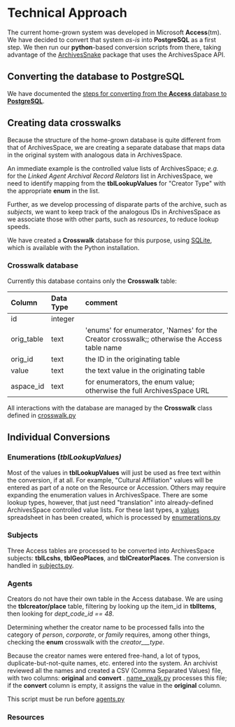 ﻿
# Technical Approach

The current home-grown system was developed in Microsoft **Access**(tm).  We have decided to convert that system _as-is_ into **PostgreSQL** as a first step.   We then run our **python**-based conversion scripts from there,  taking advantage of the [ArchivesSnake](https://github.com/archivesspace-labs/ArchivesSnake/) package that uses the ArchivesSpace API.

## Converting the database to PostgreSQL

We have documented the  [steps for converting from the **Access** database to **PostgreSQL**](db_conversion.md).


## Creating data crosswalks

Because the structure of the home-grown database is quite different from that of ArchivesSpace, we are creating a separate database that maps data in the original system with analogous data in ArchivesSpace.

An immediate example is the controlled value lists of ArchivesSpace; _e.g._ for the _Linked Agent Archival Record Relators_ list in ArchivesSpace, we need to identify mapping from the **tblLookupValues** for "Creator Type" with the appropriate **enum** in the list.

Further, as we develop processing of disparate parts of the archive, such as _subjects_, we want to keep track of the analogous IDs in ArchivesSpace as we associate those with other parts, such as _resources_, to reduce lookup speeds.

We have created a **Crosswalk** database for this purpose, using [SQLite](https://www.sqlite.org/index.html), which is available with the Python installation.

### Crosswalk database

Currently this database contains only the **Crosswalk** table:

|  Column | Data Type | comment |
| :--------- | :---------- | :---------- |
| id | integer | |
| orig_table | text | 'enums' for enumerator, 'Names' for the Creator crosswalk;; otherwise the Access table name |
| orig_id | text | the ID in the originating table |
| value | text | the text value in the originating table |
| aspace_id | text | for enumerators, the enum value; otherwise the full ArchivesSpace URL |

All interactions with the database are managed by the  **Crosswalk** class defined in [crosswalk.py](../src/archivesspace_jsonmodel_converter/crosswalker.py)

## Individual Conversions

### Enumerations (_tblLookupValues)_

Most of the values in  **tblLookupValues** will just be used as free text within the conversion, if at all.  For example, "Cultural Affiliation" values will be entered as part of a note on the Resource or Accession.  Others may require expanding the enumeration values in ArchivesSpace. There are some lookup types, however, that just need "translation" into already-defined ArchivesSpace controlled value lists.  For these last types, a [values](../values2enums.csv) spreadsheet in has been created, which is processed by [enumerations.py](../src/archivesspace_jsonmodel_converter/enumerations.py)

### Subjects

Three Access tables are processed to be converted into ArchivesSpace subjects: **tblLcshs**, **tblGeoPlaces**, and **tblCreatorPlaces**.  The conversion is handled in 
[subjects.py](../src/archivesspace_jsonmodel_converter/subjects.py).

### Agents

Creators do not have their own table in the Access database.  We are using the **tblcreator/place** table, filtering by looking up the item_id in **tblItems**, then looking for _dept_code_id == 48_.

Determining whether the creator name to be processed falls into the category of _person_, _corporate_, or _family_ requires, among other things, checking the **enum** crosswalk with the _creator___type_.

Because the creator names were entered free-hand, a lot of typos, duplicate-but-not-quite names, etc. entered into the system.  An archivist reviewed all the names and created a CSV (Comma Separated Values) file, with two columns: **original** and **convert** . 
[name_xwalk.py](../src/archivesspace_jsonmodel_converter/name_xwalk.py) processes this file; if the **convert** column is empty, it assigns the value in the **original** column.

This script must be run before [agents.py](../src/archivesspace_jsonmodel_converter/agents.py) 

### Resources
































